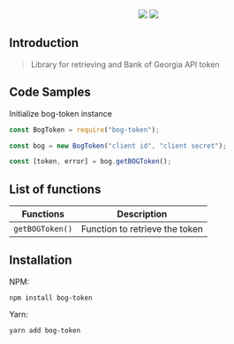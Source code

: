 <p align="center" style="margin: 0px auto; margin-top: 15px; max-width: 600px">
    <a href="https://npmjs.com/package/bog-token"><img src="https://img.shields.io/npm/v/bog-token"></a>
    <a href="#"><img src="https://img.shields.io/npm/dt/bog-token"/></a>
</p>

## Introduction

> Library for retrieving and Bank of Georgia API token

## Code Samples

Initialize bog-token instance

```js
const BogToken = require("bog-token");

const bog = new BogToken("client id", "client secret");

const [token, error] = bog.getBOGToken();
```

## List of functions

| Functions       | Description                    |
| --------------- | ------------------------------ |
| `getBOGToken()` | Function to retrieve the token |

## Installation

NPM:

```
npm install bog-token
```

Yarn:

```
yarn add bog-token
```
